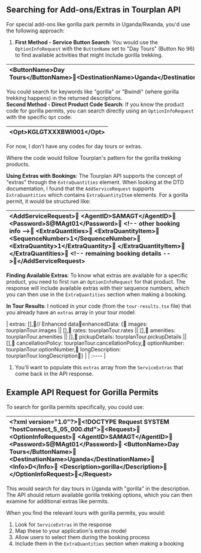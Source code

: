 ## **Searching for Add-ons/Extras in Tourplan API**

For special add-ons like gorilla park permits in Uganda/Rwanda, you'd use the following approach:

1. **First Method \- Service Button Search**: You would use the `OptionInfoRequest` with the `ButtonName` set to "Day Tours" (Button No 96\) to find available activities that might include gorilla trekking.

| \<ButtonName\>Day Tours\</ButtonName\>\<DestinationName\>Uganda\</DestinationName\>\<Info\>D\</Info\> |
| :---- |

You could search for keywords like "gorilla" or "Bwindi" (where gorilla trekking happens) in the returned descriptions.  
**Second Method \- Direct Product Code Search**: If you know the product code for gorilla permits, you can search directly using an `OptionInfoRequest` with the specific `Opt` code:

| \<Opt\>KGLGTXXXBWI001\</Opt\> |
| :---- |

For now, I don’t have any codes for day tours or extras.

Where the code would follow Tourplan's pattern for the gorilla trekking products.

**Using Extras with Bookings**: The Tourplan API supports the concept of "extras" through the `ExtraQuantities` element. When looking at the DTD documentation, I found that the `AddServiceRequest` supports `ExtraQuantities` which contains `ExtraQuantityItem` elements. For a gorilla permit, it would be structured like:

| \<AddServiceRequest\>  \<AgentID\>SAMAGT\</AgentID\>  \<Password\>S@MAgt01\</Password\>  \<\!-- other booking info \--\>  \<ExtraQuantities\>    \<ExtraQuantityItem\>      \<SequenceNumber\>1\</SequenceNumber\>      \<ExtraQuantity\>1\</ExtraQuantity\>    \</ExtraQuantityItem\>  \</ExtraQuantities\>  \<\!-- remaining booking details \--\>\</AddServiceRequest\> |
| :---- |

**Finding Available Extras**: To know what extras are available for a specific product, you need to first run an `OptionInfoRequest` for that product. The response will include available extras with their sequence numbers, which you can then use in the `ExtraQuantities` section when making a booking.

**In Tour Results**: I noticed in your code (from the `tour-results.tsx` file) that you already have an `extras` array in your tour model:

| extras: \[\],// Enhanced dataenhancedData: {  images: tourplanTour.images || \[\],  rates: tourplanTour.rates || \[\],  amenities: tourplanTour.amenities || \[\],  pickupDetails: tourplanTour.pickupDetails || \[\],  cancellationPolicy: tourplanTour.cancellationPolicy,  optionNumber: tourplanTour.optionNumber,  longDescription: tourplanTour.longDescription} |
| :---- |

1. You'll want to populate this `extras` array from the `ServiceExtras` that come back in the API response.

## **Example API Request for Gorilla Permits**

To search for gorilla permits specifically, you could use:

| \<?xml version="1.0"?\>\<\!DOCTYPE Request SYSTEM "hostConnect\_5\_05\_000.dtd"\>\<Request\>  \<OptionInfoRequest\>    \<AgentID\>SAMAGT\</AgentID\>    \<Password\>S@MAgt01\</Password\>    \<ButtonName\>Day Tours\</ButtonName\>    \<DestinationName\>Uganda\</DestinationName\>    \<Info\>D\</Info\>    \<Description\>gorilla\</Description\>  \</OptionInfoRequest\>\</Request\> |
| :---- |

This would search for day tours in Uganda with "gorilla" in the description. The API should return available gorilla trekking options, which you can then examine for additional extras like permits.

When you find the relevant tours with gorilla permits, you would:

1. Look for `ServiceExtras` in the response  
2. Map these to your application's extras model  
3. Allow users to select them during the booking process  
4. Include them in the `ExtraQuantities` section when making a booking

